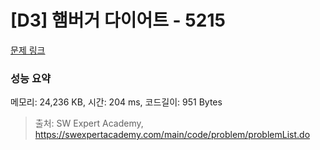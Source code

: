 # [D3] 햄버거 다이어트 - 5215 

[문제 링크](https://swexpertacademy.com/main/code/problem/problemDetail.do?contestProbId=AWT-lPB6dHUDFAVT) 

### 성능 요약

메모리: 24,236 KB, 시간: 204 ms, 코드길이: 951 Bytes



> 출처: SW Expert Academy, https://swexpertacademy.com/main/code/problem/problemList.do